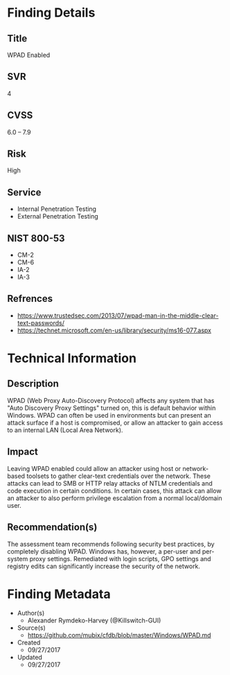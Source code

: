 
# Finding Details 

## Title
  WPAD Enabled 
## SVR
  4
## CVSS
  6.0 – 7.9
## Risk
  High
## Service
  * Internal Penetration Testing
  * External Penetration Testing 
## NIST 800-53 
  * CM-2
  * CM-6
  * IA-2
  * IA-3
## Refrences
  * https://www.trustedsec.com/2013/07/wpad-man-in-the-middle-clear-text-passwords/
  * https://technet.microsoft.com/en-us/library/security/ms16-077.aspx
 
# Technical Information

## Description 
WPAD (Web Proxy Auto-Discovery Protocol) affects any system that has "Auto Discovery Proxy Settings" turned on, this is default behavior within Windows. WPAD can often be used in environments but can present an attack surface if a host is compromised, or allow an attacker to gain access to an internal LAN (Local Area Network).

## Impact
Leaving WPAD enabled could allow an attacker using host or network-based toolsets to gather clear-text credentials over the network. These attacks can lead to SMB or HTTP relay attacks of NTLM credentials and code execution in certain conditions. In certain cases, this attack can allow an attacker to also perform privilege escalation from a normal local/domain user. 


## Recommendation(s)
The assessment team recommends following security best practices, by completely disabling WPAD. Windows has, however, a per-user and per-system proxy settings. Remediated with login scripts, GPO settings and registry edits can significantly increase the security of the network.

# Finding Metadata
  * Author(s)
    * Alexander Rymdeko-Harvey (@Killswitch-GUI)
  * Source(s)
    * https://github.com/mubix/cfdb/blob/master/Windows/WPAD.md
  * Created
    * 09/27/2017
  * Updated
    * 09/27/2017
